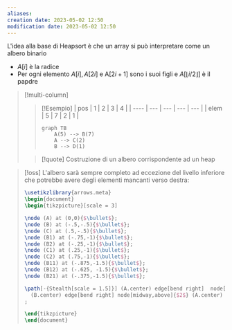 ```yaml
---
aliases: 
creation date: 2023-05-02 12:50
modification date: 2023-05-02 12:50
---
```


L'idea alla base di Heapsort è che un array si può interpretare come un albero binario
- $A[i]$ è la radice
- Per ogni elemento $A[i], A[2i]$ e A$[2i + 1]$ sono i suoi figli e $A[\lfloor i / 2 \rfloor]$ è il papdre

> [!multi-column]
>  
>
>> [!Esempio]
> >  | pos  | 1   | 2   | 3   | 4   |
> >  | ---- | --- | --- | --- | --- |
> >  | elem | 5   | 7   | 2   | 1    |
> > 
> > 
> > ```mermaid
> > graph TB
> > 	A(5) --> B(7)
> > 	A --> C(2)
> > 	B --> D(1)
> > ```
> 
>>[!quote]
>>Costruzione di un albero corrispondente ad un heap
>
>

>[!oss]
>L'albero sarà sempre completo ad eccezione del livello inferiore che potrebbe avere degli elementi mancanti verso destra:
>
> ```tikz
> \usetikzlibrary{arrows.meta}
>\begin{document}
>\begin{tikzpicture}[scale = 3]
>
>\node (A) at (0,0){$\bullet$};
>\node (B) at (-.5,-.5){$\bullet$};
>\node (C) at (.5,-.5){$\bullet$};
>\node (B1) at (-.75,-1){$\bullet$};
>\node (B2) at (-.25,-1){$\bullet$};
>\node (C1) at (.25,-1){$\bullet$};
>\node (C2) at (.75,-1){$\bullet$};
>\node (B11) at (-.875,-1.5){$\bullet$};
>\node (B12) at (-.625, -1.5){$\bullet$};
>\node (B21) at (-.375,-1.5){$\bullet$};
>
>\path[-{Stealth[scale = 1.5]}] (A.center) edge[bend right]  node[midway,above] {$1$}(B.center)
>	(B.center) edge[bend right] node[midway,above]{$2$} (A.center)
>;
>
>\end{tikzpicture}
>\end{document}
>```

